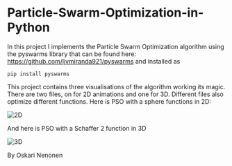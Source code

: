 # Particle-Swarm-Optimization-in-Python

In this project I implements the Particle Swarm Optimization algorithm using the pyswarms library that can be found here: https://github.com/ljvmiranda921/pyswarms and installed as

`pip install pyswarms`

This project contains three visualisations of the algorithm working its magic. There are two files, on for 2D animations and one for 3D. Different files also optimize different functions. Here is PSO with a sphere functions in 2D: 

![2D](https://imgur.com/a/7m5ITeK)

And here is PSO with a Schaffer 2 function in 3D

![3D](https://streamable.com/rq8i6)


By Oskari Nenonen
